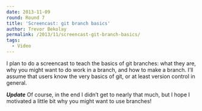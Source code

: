 ```yaml
---
date: 2013-11-09
round: Round 7
title: 'Screencast: git branch basics'
author: Trevor Bekolay
permalink: /2013/11/screencast-git-branch-basics/
tags:
  - Video
---
```

I plan to do a screencast to teach the basics of git branches: what they are, why you might want to do work in a branch, and how to make a branch. I&#8217;ll assume that users know the very basics of git, or at least version control in general.

***Update*** Of course, in the end I didn&#8217;t get to nearly that much, but I hope I motivated a little bit why you might want to use branches!
